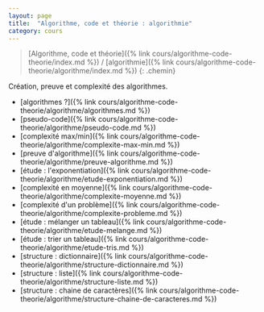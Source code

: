 ```yaml
---
layout: page
title:  "Algorithme, code et théorie : algorithmie"
category: cours
---
```


> [Algorithme, code et théorie]({% link cours/algorithme-code-theorie/index.md %}) / [algorithmie]({% link cours/algorithme-code-theorie/algorithme/index.md %})
{: .chemin}

Création, preuve et complexité des algorithmes.

* [algorithmes ?]({% link cours/algorithme-code-theorie/algorithme/algorithmes.md %})
* [pseudo-code]({% link cours/algorithme-code-theorie/algorithme/pseudo-code.md %})
* [complexité max/min]({% link cours/algorithme-code-theorie/algorithme/complexite-max-min.md %})
* [preuve d'algorithme]({% link cours/algorithme-code-theorie/algorithme/preuve-algorithme.md %})
* [étude : l'exponentiation]({% link cours/algorithme-code-theorie/algorithme/etude-exponentiation.md %})
* [complexité en moyenne]({% link cours/algorithme-code-theorie/algorithme/complexite-moyenne.md %})
* [complexité d'un problème]({% link cours/algorithme-code-theorie/algorithme/complexite-probleme.md %})
* [étude : mélanger un tableau]({% link cours/algorithme-code-theorie/algorithme/etude-melange.md %})
* [étude : trier un tableau]({% link cours/algorithme-code-theorie/algorithme/etude-tris.md %})
* [structure : dictionnaire]({% link cours/algorithme-code-theorie/algorithme/structure-dictionnaire.md %})
* [structure : liste]({% link cours/algorithme-code-theorie/algorithme/structure-liste.md %})
* [structure : chaine de caractères]({% link cours/algorithme-code-theorie/algorithme/structure-chaine-de-caracteres.md %})

